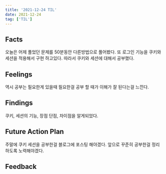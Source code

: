 ```yaml
---
title: '2021-12-24 TIL'
date: 2021-12-24
tag: ['TIL']
---
```


## Facts

오늘은 어제 풀었던 문제를 50분동안 다른방법으로 풀어봤다. 또 로그인 기능을 쿠키와 세션을 적용해서 구현 하고있다. 따라서 쿠키와 세션에 대해서 공부했다.

## Feelings

역시 공부는 필요한게 있을때 필요한걸 공부 할 때가 이해가 잘 된다는걸 느낀다.

## Findings

쿠키, 세션의 기능, 장점 단점, 차이점을 알게되었다.

## Future Action Plan

주말에 쿠키 세션을 공부한걸 블로그에 포스팅 해야겠다. 앞으로 꾸준히 공부한걸 정리하도록 노력해야겠다.

## Feedback
